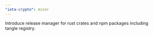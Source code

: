 ```yaml
---
"iota-crypto": minor
---
```


Introduce release manager for rust crates and npm packages including tangle registry.
